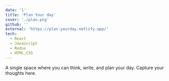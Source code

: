 ```yaml
---
date: '1'
title: 'Plan Your day'
cover: './plan.png'
github: ''
external: 'https://plan-yourday.netlify.app/'
tech:
  - React
  - Javascript
  - Redux
  - HTML,CSS
---
```


A single space where you can think, write, and plan your day. Capture your thoughts here.
